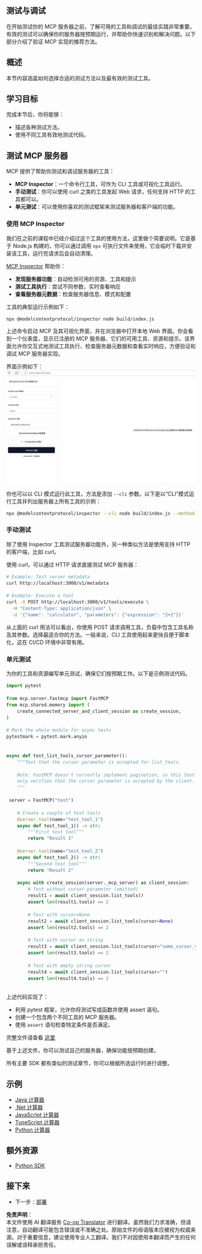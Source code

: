 <!--
CO_OP_TRANSLATOR_METADATA:
{
  "original_hash": "717f34718a773f6cf52d8445e40a96bf",
  "translation_date": "2025-05-16T15:23:32+00:00",
  "source_file": "03-GettingStarted/07-testing/README.md",
  "language_code": "zh"
}
-->
## 测试与调试

在开始测试你的 MCP 服务器之前，了解可用的工具和调试的最佳实践非常重要。有效的测试可以确保你的服务器按预期运行，并帮助你快速识别和解决问题。以下部分介绍了验证 MCP 实现的推荐方法。

## 概述

本节内容涵盖如何选择合适的测试方法以及最有效的测试工具。

## 学习目标

完成本节后，你将能够：

- 描述各种测试方法。
- 使用不同工具有效地测试代码。

## 测试 MCP 服务器

MCP 提供了帮助你测试和调试服务器的工具：

- **MCP Inspector**：一个命令行工具，可作为 CLI 工具或可视化工具运行。
- **手动测试**：你可以使用 curl 之类的工具发起 Web 请求，任何支持 HTTP 的工具都可以。
- **单元测试**：可以使用你喜欢的测试框架来测试服务器和客户端的功能。

### 使用 MCP Inspector

我们在之前的课程中已经介绍过这个工具的使用方法，这里做个简要说明。它是基于 Node.js 构建的，你可以通过调用 `npx` 可执行文件来使用，它会临时下载并安装该工具，运行完请求后会自动清理。

[MCP Inspector](https://github.com/modelcontextprotocol/inspector) 帮助你：

- **发现服务器功能**：自动检测可用的资源、工具和提示
- **测试工具执行**：尝试不同参数，实时查看响应
- **查看服务器元数据**：检查服务器信息、模式和配置

工具的典型运行示例如下：

```bash
npx @modelcontextprotocol/inspector node build/index.js
```

上述命令启动 MCP 及其可视化界面，并在浏览器中打开本地 Web 界面。你会看到一个仪表盘，显示已注册的 MCP 服务器、它们的可用工具、资源和提示。该界面允许你交互式地测试工具执行、检查服务器元数据和查看实时响应，方便验证和调试 MCP 服务器实现。

界面示例如下： ![Inspector](../../../../translated_images/connect.141db0b2bd05f096fb1dd91273771fd8b2469d6507656c3b0c9df4b3c5473929.zh.png)

你也可以以 CLI 模式运行此工具，方法是添加 `--cli` 参数。以下是以“CLI”模式运行工具并列出服务器上所有工具的示例：

```sh
npx @modelcontextprotocol/inspector --cli node build/index.js --method tools/list
```

### 手动测试

除了使用 Inspector 工具测试服务器功能外，另一种类似方法是使用支持 HTTP 的客户端，比如 curl。

使用 curl，可以通过 HTTP 请求直接测试 MCP 服务器：

```bash
# Example: Test server metadata
curl http://localhost:3000/v1/metadata

# Example: Execute a tool
curl -X POST http://localhost:3000/v1/tools/execute \
  -H "Content-Type: application/json" \
  -d '{"name": "calculator", "parameters": {"expression": "2+2"}}'
```

从上面的 curl 用法可以看出，你使用 POST 请求调用工具，负载中包含工具名称及其参数。选择最适合你的方法。一般来说，CLI 工具使用起来更快且便于脚本化，这在 CI/CD 环境中非常有用。

### 单元测试

为你的工具和资源编写单元测试，确保它们按预期工作。以下是示例测试代码。

```python
import pytest

from mcp.server.fastmcp import FastMCP
from mcp.shared.memory import (
    create_connected_server_and_client_session as create_session,
)

# Mark the whole module for async tests
pytestmark = pytest.mark.anyio


async def test_list_tools_cursor_parameter():
    """Test that the cursor parameter is accepted for list_tools.

    Note: FastMCP doesn't currently implement pagination, so this test
    only verifies that the cursor parameter is accepted by the client.
    """

 server = FastMCP("test")

    # Create a couple of test tools
    @server.tool(name="test_tool_1")
    async def test_tool_1() -> str:
        """First test tool"""
        return "Result 1"

    @server.tool(name="test_tool_2")
    async def test_tool_2() -> str:
        """Second test tool"""
        return "Result 2"

    async with create_session(server._mcp_server) as client_session:
        # Test without cursor parameter (omitted)
        result1 = await client_session.list_tools()
        assert len(result1.tools) == 2

        # Test with cursor=None
        result2 = await client_session.list_tools(cursor=None)
        assert len(result2.tools) == 2

        # Test with cursor as string
        result3 = await client_session.list_tools(cursor="some_cursor_value")
        assert len(result3.tools) == 2

        # Test with empty string cursor
        result4 = await client_session.list_tools(cursor="")
        assert len(result4.tools) == 2
    
```

上述代码实现了：

- 利用 pytest 框架，允许你将测试写成函数并使用 assert 语句。
- 创建一个包含两个不同工具的 MCP 服务器。
- 使用 `assert` 语句检查特定条件是否满足。

完整文件请查看 [这里](https://github.com/modelcontextprotocol/python-sdk/blob/main/tests/client/test_list_methods_cursor.py)

基于上述文件，你可以测试自己的服务器，确保功能按预期创建。

所有主要 SDK 都有类似的测试章节，你可以根据所选运行时进行调整。

## 示例

- [Java 计算器](../samples/java/calculator/README.md)
- [.Net 计算器](../../../../03-GettingStarted/samples/csharp)
- [JavaScript 计算器](../samples/javascript/README.md)
- [TypeScript 计算器](../samples/typescript/README.md)
- [Python 计算器](../../../../03-GettingStarted/samples/python)

## 额外资源

- [Python SDK](https://github.com/modelcontextprotocol/python-sdk)

## 接下来

- 下一步：[部署](/03-GettingStarted/08-deployment/README.md)

**免责声明**：  
本文件使用 AI 翻译服务 [Co-op Translator](https://github.com/Azure/co-op-translator) 进行翻译。虽然我们力求准确，但请注意，自动翻译可能包含错误或不准确之处。原始文件的母语版本应被视为权威来源。对于重要信息，建议使用专业人工翻译。我们不对因使用本翻译而产生的任何误解或误释承担责任。
